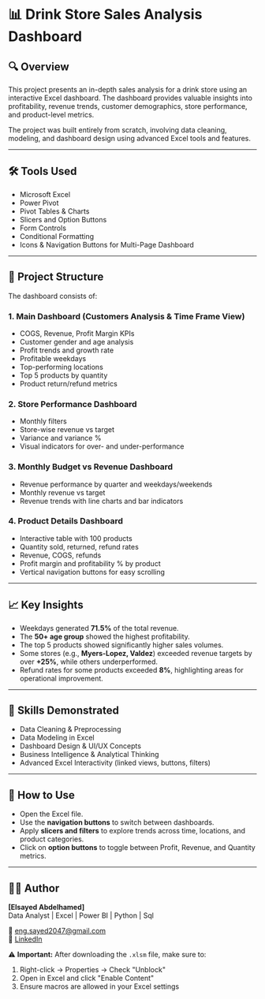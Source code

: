 # 📊 Drink Store Sales Analysis Dashboard

## 🔍 Overview
This project presents an in-depth sales analysis for a drink store using an interactive Excel dashboard. The dashboard provides valuable insights into profitability, revenue trends, customer demographics, store performance, and product-level metrics. 

The project was built entirely from scratch, involving data cleaning, modeling, and dashboard design using advanced Excel tools and features.

---

## 🛠 Tools Used
- Microsoft Excel
- Power Pivot
- Pivot Tables & Charts
- Slicers and Option Buttons
- Form Controls
- Conditional Formatting
- Icons & Navigation Buttons for Multi-Page Dashboard

---

## 📂 Project Structure
The dashboard consists of:

### 1. Main Dashboard (Customers Analysis & Time Frame View)
- COGS, Revenue, Profit Margin KPIs
- Customer gender and age analysis
- Profit trends and growth rate
- Profitable weekdays
- Top-performing locations
- Top 5 products by quantity
- Product return/refund metrics

### 2. Store Performance Dashboard
- Monthly filters
- Store-wise revenue vs target
- Variance and variance %
- Visual indicators for over- and under-performance

### 3. Monthly Budget vs Revenue Dashboard
- Revenue performance by quarter and weekdays/weekends
- Monthly revenue vs target
- Revenue trends with line charts and bar indicators

### 4. Product Details Dashboard
- Interactive table with 100 products
- Quantity sold, returned, refund rates
- Revenue, COGS, refunds
- Profit margin and profitability % by product
- Vertical navigation buttons for easy scrolling

---

## 📈 Key Insights
- Weekdays generated **71.5%** of the total revenue.
- The **50+ age group** showed the highest profitability.
- The top 5 products showed significantly higher sales volumes.
- Some stores (e.g., **Myers-Lopez, Valdez**) exceeded revenue targets by over **+25%**, while others underperformed.
- Refund rates for some products exceeded **8%**, highlighting areas for operational improvement.

---

## 🧠 Skills Demonstrated
- Data Cleaning & Preprocessing
- Data Modeling in Excel
- Dashboard Design & UI/UX Concepts
- Business Intelligence & Analytical Thinking
- Advanced Excel Interactivity (linked views, buttons, filters)

---

## 📌 How to Use
- Open the Excel file.
- Use the **navigation buttons** to switch between dashboards.
- Apply **slicers and filters** to explore trends across time, locations, and product categories.
- Click on **option buttons** to toggle between Profit, Revenue, and Quantity metrics.

---


## 👨‍💻 Author

**[Elsayed Abdelhamed]**  
Data Analyst | Excel | Power BI | Python | Sql

📧 eng.sayed2047@gmail.com  
🔗 [LinkedIn](https://www.linkedin.com/in/elsayed-soliman-0478b128a/)  

⚠️ **Important:** After downloading the `.xlsm` file, make sure to:

1. Right-click → Properties → Check "Unblock"
2. Open in Excel and click "Enable Content"
3. Ensure macros are allowed in your Excel settings

